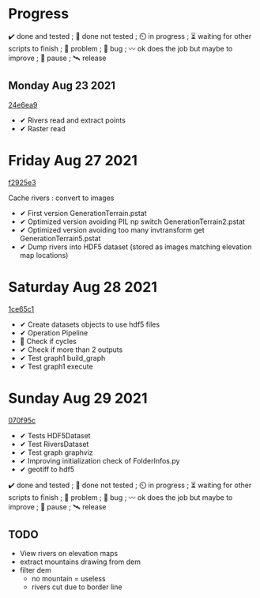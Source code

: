 # Progress

✔️ done and tested ; 🔨 done not tested ; ⏲️ in progress ; ⏳ waiting for other scripts to finish ; 🚩 problem ; 🐛 bug ; 〰️ ok does the job but maybe to improve ; 🛑 pause ; 🛰️ release
## Monday Aug 23 2021
[24e6ea9](https://github.com/Rob174/GenerationTerrain/tree/24e6ea92df7289ef404dfca2929ca113fd54e3a6)

- ✔ Rivers read and extract points 
- ✔ Raster read

# Friday Aug 27 2021
[f2925e3](https://github.com/Rob174/GenerationTerrain/tree/f2925e35c026f099b39c03ccb451b252e61da8cb)

Cache rivers : convert to images

- ✔ First version GenerationTerrain.pstat
- ✔ Optimized version avoiding PIL np switch GenerationTerrain2.pstat
- ✔ Optimized version avoiding too many invtransform get GenerationTerrain5.pstat
- ✔ Dump rivers into HDF5 dataset (stored as images matching elevation map locations)

# Saturday Aug 28 2021
[1ce65c1](https://github.com/Rob174/GenerationTerrain/tree/1ce65c198794006569cb0a9d1ad39a959db4dfcd)

- ✔ Create datasets objects to use hdf5 files 
- ✔ Operation Pipeline
- 🔨 Check if cycles
- ✔ Check if more than 2 outputs
- ✔ Test graph1 build_graph
- ✔ Test graph1 execute

# Sunday Aug 29 2021
[070f95c](https://github.com/Rob174/GenerationTerrain/tree/070f95c3de5c5c9ae601e8faaa71a0273e11548d)

- ✔ Tests HDF5Dataset
- ✔ Test RiversDataset
- ✔ Test graph graphviz
- ✔ Improving initialization check of FolderInfos.py
- ✔ geotiff to hdf5

✔️ done and tested ; 🔨 done not tested ; ⏲️ in progress ; ⏳ waiting for other scripts to finish ; 🚩 problem ; 🐛 bug ; 〰️ ok does the job but maybe to improve ; 🛑 pause ; 🛰️ release

## TODO

- View rivers on elevation maps
- extract mountains drawing from dem
- filter dem 
  - no mountain = useless
  - rivers cut due to border line